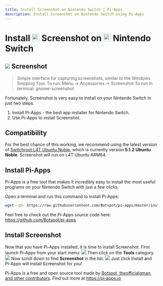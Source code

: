 ```yaml
---
title: Install Screenshot on Nintendo Switch | Pi-Apps
description: Install Screenshot on Nintendo Switch using Pi-Apps
---
```

<div class="simple-install-content content">

# Install <img src="/img/app-icons/Screenshot/icon-64.png" height=24> Screenshot on <img src=/img/other-icons/switch-icon.svg height=24> Nintendo Switch

## <img src="/img/app-icons/Screenshot/icon-64.png"> Screenshot
> Simple interface for capturing screenshots, similar to the Windows Snipping Tool.
> To run: Menu -> Accessories -> Screenshot
> To run in terminal: gnome-screenshot

Fortunately, Screenshot is very easy to install on your Nintendo Switch in just two steps.
1. Install Pi-Apps - the best app installer for Nintendo Switch.
2. Use Pi-Apps to install Screenshot.
</div>
<div class="simple-install-content content">

## Compatibility
For the best chance of this working, we recommend using the latest version of [Switchroot L4T Ubuntu Noble](https://wiki.switchroot.org/wiki/linux/l4t-ubuntu-noble-installation-guide), which is currently version **5.1.2 Ubuntu Noble**.
Screenshot will run on L4T Ubuntu ARM64.
</div>
<div class="simple-install-content content">

## Install Pi-Apps

Pi-Apps is a free tool that makes it incredibly easy to install the most useful programs on your Nintendo Switch with just a few clicks.

Open a terminal and run this command to install Pi-Apps:
```bash
wget -qO- https://raw.githubusercontent.com/Botspot/pi-apps/master/install | bash
```
Feel free to check out the Pi-Apps source code here: https://github.com/Botspot/pi-apps
</div>
<div class="simple-install-content content">

## Install Screenshot

Now that you have Pi-Apps installed, it is time to install Screenshot.
First launch Pi-Apps from your start menu:
<img src="/img/start-menu.png">
Then click on the <b>Tools</b> category.
<img src="/img/category-selections/Tools.png">
Now scroll down to find <b>Screenshot</b> in the list.
<img src="/img/app-icons/Screenshot/app-selection.png">
Just click Install and Pi-Apps will install Screenshot for you!
</div>
<div class="simple-install-content content">

Pi-Apps is a free and open source tool made by [Botspot, theofficialgman, and other contributors](/about/#contributors). Find out more at https://pi-apps.io
</div>
